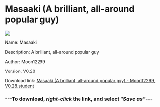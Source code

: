 # Masaaki (A brilliant, all-around popular guy)

<img src = "https://raw.githubusercontent.com/Arbiter1223/Koukou-Gurashi-Custom-Students/master/Students/Files/Masaaki%20(A%20brilliant%2C%20all-around%20popular%20guy).png">

Name: Masaaki

Description: A brilliant, all-around popular guy

Author: Moon12299

Version: V0.28

Download link: <a href="https://raw.githubusercontent.com/Arbiter1223/Koukou-Gurashi-Custom-Students/master/Students/Files/Masaaki%20(A%20brilliant%2C%20all-around%20popular%20guy)%20-%20Moon12299%2C%20V0.28.student">Masaaki (A brilliant, all-around popular guy) - Moon12299, V0.28.student</a>

### ---**To download, _right-click_ the link, and select _"Save as"_**---


